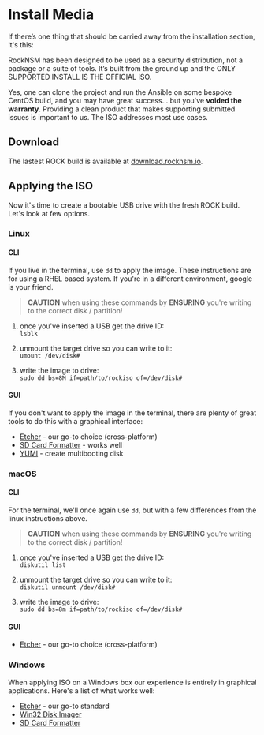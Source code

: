 # Install Media

If there’s one thing that should be carried away from the installation section, it's this:  

RockNSM has been designed to be used as a security distribution, not a package or a suite of tools. It’s built from the ground up and the ONLY SUPPORTED INSTALL IS THE OFFICIAL ISO.

Yes, one can clone the project and run the Ansible on some bespoke CentOS build, and you may have great success... but you've **voided the warranty**.  Providing a clean product that makes supporting submitted issues is important to us.  The ISO addresses most use cases.


## Download

The lastest ROCK build is available at [download.rocknsm.io](https://download.rocknsm.io/isos/stable/).


## Applying the ISO

Now it's time to create a bootable USB drive with the fresh ROCK build.  Let's look at few options.   

### Linux

#### CLI

If you live in the terminal, use `dd` to apply the image.  These instructions are for using a RHEL based system.  If you're in a different environment, google is your friend.  

> **CAUTION** when using these commands by **ENSURING** you're writing to the correct disk / partition!

1. once you've inserted a USB get the drive ID:  
`lsblk`  

2. unmount the target drive so you can write to it:  
`umount /dev/disk#`  

3. write the image to drive:  
`sudo dd bs=8M if=path/to/rockiso of=/dev/disk#`  

#### GUI

If you don't want to apply the image in the terminal, there are plenty of great tools to do this with a graphical interface:

- [Etcher](http://etcher.io) - our go-to choice (cross-platform)
- [SD Card Formatter](https://www.sdcard.org/downloads/formatter_4/) - works well
- [YUMI](https://www.pendrivelinux.com/yumi-multiboot-usb-creator/) - create multibooting disk


### macOS

#### CLI

For the terminal, we'll once again use `dd`, but with a few differences from the linux instructions above.

> **CAUTION** when using these commands by **ENSURING** you're writing to the correct disk / partition!

1. once you've inserted a USB get the drive ID:  
`diskutil list`  

2. unmount the target drive so you can write to it:  
`diskutil unmount /dev/disk#`  

3. write the image to drive:  
`sudo dd bs=8m if=path/to/rockiso of=/dev/disk#`  

#### GUI

- [Etcher](http://etcher.io) - our go-to choice (cross-platform)


### Windows

<!-- #### Using a GUI -->

When applying ISO on a Windows box our experience is entirely in graphical applications.  Here's a list of what works well:

- [Etcher](http://etcher.io) - our go-to standard
- [Win32 Disk Imager](https://sourceforge.net/projects/win32diskimager/)
- [SD Card Formatter](https://www.sdcard.org/downloads/formatter_4/)

